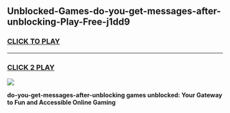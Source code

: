 
## Unblocked-Games-do-you-get-messages-after-unblocking-Play-Free-j1dd9
<h3>
<a href="https://premium76.site?title=do-you-get-messages-after-unblocking&ref=20M">CLICK TO PLAY</a></h3>
<hr>

<h3>
<a href="https://premium76.site?title=do-you-get-messages-after-unblocking&ref=20M">CLICK 2 PLAY</a>
  
</h3>

<a href="https://premium76.site?title=do-you-get-messages-after-unblocking&ref=19M"><img src="https://clearcache.store/games.png"></a>


**do-you-get-messages-after-unblocking games unblocked: Your Gateway to Fun and Accessible Online Gaming**
